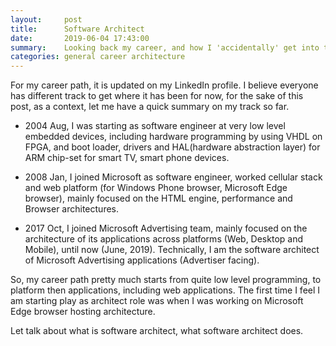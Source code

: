 ```yaml
---
layout:     post
title:      Software Architect
date:       2019-06-04 17:43:00
summary:    Looking back my career, and how I 'accidentally' get into the software architect role, what is my understanding on what it should play as a role, and stuff I learnt along the way.
categories: general career architecture
---
```


For my career path, it is updated on my LinkedIn profile. I believe everyone has different track to get where it has been for now, for the sake of this post, as a context, let me have a quick summary on my track so far. 

- 2004 Aug, I was starting as software engineer at very low level embedded devices, including hardware programming by using VHDL on FPGA, and boot loader, drivers and HAL(hardware abstraction layer) for ARM chip-set for smart TV, smart phone devices. 

- 2008 Jan, I joined Microsoft as software engineer, worked cellular stack and web platform (for Windows Phone browser, Microsoft Edge browser), mainly focused on the HTML engine, performance and Browser architectures. 

- 2017 Oct, I joined Microsoft Advertising team, mainly focused on the architecture of its applications across platforms (Web, Desktop and Mobile), until now (June, 2019). Technically, I am the software architect of Microsoft Advertising applications (Advertiser facing).

So, my career path pretty much starts from quite low level programming, to platform then applications, including web applications. The first time I feel I am starting play as architect role was when I was working on Microsoft Edge browser hosting architecture.

Let talk about what is software architect, what software architect does.